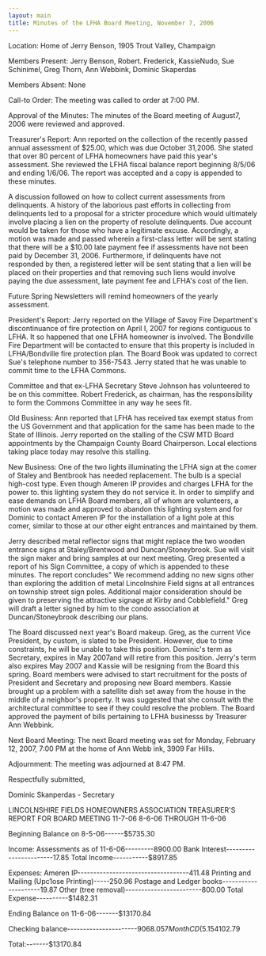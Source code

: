 ```yaml
---
layout: main
title: Minutes of the LFHA Board Meeting, November 7, 2006
---
```


Location: Home of Jerry Benson, 1905 Trout Valley, Champaign

Members Present: Jerry Benson, Robert. Frederick, KassieNudo, Sue
Schinimel, Greg Thorn, Ann Webbink, Dominic Skaperdas

Members Absent: None

Call-to Order: The meeting was called to order at 7:00 PM.

Approval of the Minutes: The minutes of the Board meeting of
August7, 2006 were reviewed and approved.

Treasurer's Report: 
  Ann reported on the collection of the recently passed annual
assessment of $25.00, which was due October 31,2006. She stated that
over 80 percent of LFHA homeowners have paid this year's assessment.
She reviewed the LFHA fiscal balance report beginning 8/5/06 and
ending 1/6/06. The report was accepted and a copy is appended to
these minutes.

  A discussion followed on how to collect current assessments from
delinquents. A history of the laborious past efforts in collecting
from delinquents led to a proposal for a stricter procedure which
would ultimately involve placing a lien on the property of resolute
delinquents. Due account would be taken for those who have a
legitimate excuse. Accordingly, a motion was made and passed wherein
a first-class letter will be sent stating that there will be a
$10.00 late payment fee if assessments have not been paid by
December 31, 2006. Furthermore, if delinquents have not responded by
then, a registered letter will be sent stating that a lien will be
placed on their properties and that removing such liens would
involve paying the due assessment, late payment fee and LFHA's cost
of the lien.

  Future Spring Newsletters will remind homeowners of the yearly
assessment.

President's Report: 
  Jerry reported on the Village of Savoy Fire Department's
discontinuance of fire protection on April I, 2007 for regions
contiguous to LFHA. It so happened that one LFHA homeowner is
involved. The Bondville Fire Department will be contacted to ensure
that this property is included in LFHA/Bondville fire protection
plan. The Board Book was updated to correct Sue's telephone number
to 356-7543. Jerry stated that he was unable to commit time to the
LFHA Commons.

  Committee and that ex-LFHA Secretary Steve Johnson has volunteered
to be on this committee. Robert Frederick, as chairman, has the
responsibility to form the Commons Committee in any way he sees fit.

Old Business: 
  Ann reported that LFHA has received tax exempt status from the US
Government and that application for the same has been made to the
State of Illinois. Jerry reported on the stalling of the CSW MTD
Board appointments by the Champaign County Board Chairperson. Local
elections taking place today may resolve this stalling.

New Business: 
  One of the two lights illuminating the LFHA sign at the comer of
Staley and Bentbrook has needed replacement. The bulb is a special
high-cost type. Even though Ameren IP provides and charges LFHA for
the power to. this lighting system they do not service it. In order
to simplify and ease demands on LFHA Board members, all of whom are
volunteers, a motion was made and approved to abandon this lighting
system and for Dominic to contact Ameren IP for the installation of
a light pole at this comer, similar to those at our other eight
entrances and maintained by them.

  Jerry described metal reflector signs that might replace the two
wooden entrance signs at Staley/Brentwood and Duncan/Stoneybrook.
Sue will visit the sign maker and bring samples at our next meeting.
Greg presented a report of his Sign Committee, a copy of which is
appended to these minutes. The report concludes" We recommend adding
no new signs other than exploring the addition of metal Lincolnshire
Field signs at all entrances on township street sign poles.
Additional major consideration should be given to preserving the
attractive signage at Kirby and Cobblefield." Greg will draft a
letter signed by him to the condo association at Duncan/Stoneybrook
describing our plans.

  The Board discussed next year's Board makeup. Greg, as the current
Vice President, by custom, is slated to be President. However, due
to time constraints, he will be unable to take this position.
Dominic's term as Secretary, expires in May 2007and will retire from
this position. Jerry's term also expires May 2007 and Kassie will be
resigning from the Board this spring. Board members were advised to
start recruitment for the posts of President and Secretary and
proposing new Board members.
Kassie brought up a problem with a satellite dish set away from the
house in the middle of a neighbor's property. It was suggested that
she consult with the architectural committee to see if they could
resolve the problem.
The Board approved the payment of bills pertaining to LFHA businesss
by Treasurer Ann Webbink.

Next Board Meeting: The next Board meeting was set for Monday,
February 12, 2007, 7:00 PM at the home of Ann Webb ink, 3909 Far
Hills.

Adjournment: The meeting was adjourned at 8:47 PM.

Respectfully submitted,

Dominic Skanperdas - Secretary


LINCOLNSHIRE FIELDS HOMEOWNERS ASSOCIATION 
TREASURER'S REPORT FOR BOARD MEETING 11-7-06 
8-6-06 THROUGH 11-6-06

Beginning Balance on 8-5-06------$5735.30

Income: 
Assessments as of 11-6-06---------8900.00 
Bank Interest-----------------------17.85 
Total Income-----------$8917.85 

Expenses: 
Ameren IP-----------------------------------411.48
Printing and Mailing (Upc1ose Printing)-----250.96
Postage and Ledger books---------------------19.87
Other (tree removal)------------------------800.00
Total Expense----------$1482.31

Ending Balance on 11-6-06-------$13170.84

Checking balance----------------------$9068.05
7 Month CD (5.15% APY) matures 3/07---$4102.79

Total:-------$13170.84
